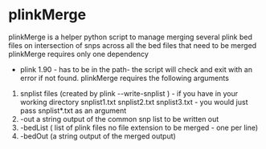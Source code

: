 # plinkMerge 
plinkMerge is a helper python script to manage merging several plink bed files on intersection of snps across all the bed files that need to be merged
plinkMerge requires only one dependency
* plink 1.90 - has to be in the path- the script will check and exit with an error if not found.
plinkMerge requires the following arguments
1. snplist files (created by plink --write-snplist ) - if you have in your working directory snplist1.txt snplist2.txt snplist3.txt - you would just pass snplist*.txt as an argument
2. -out a string output of the common snp list to be written out
3. -bedList ( list of plink files no file extension to be merged - one per line)
4. -bedOut (a string output of the merged output)